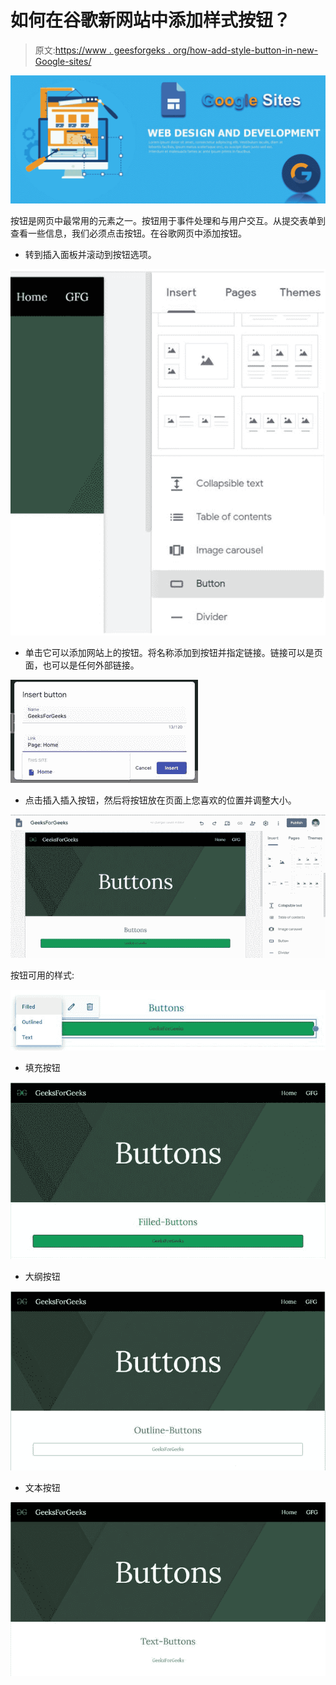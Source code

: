 # 如何在谷歌新网站中添加样式按钮？

> 原文:[https://www . geesforgeks . org/how-add-style-button-in-new-Google-sites/](https://www.geeksforgeeks.org/how-to-add-style-buttons-in-new-google-sites/)

![](img/f0cc3d82f889693de178f574498200f6.png)

按钮是网页中最常用的元素之一。按钮用于事件处理和与用户交互。从提交表单到查看一些信息，我们必须点击按钮。在谷歌网页中添加按钮。

*   转到插入面板并滚动到按钮选项。

![](img/31d3990f6d65a6ccdbe7a1c055e26bdd.png)

*   单击它可以添加网站上的按钮。将名称添加到按钮并指定链接。链接可以是页面，也可以是任何外部链接。

![](img/25da590f4331c90675ed054c887598d7.png)

*   点击插入插入按钮，然后将按钮放在页面上您喜欢的位置并调整大小。

![](img/041991719121fd76c20d3bbcb3d75f31.png)

按钮可用的样式:

![](img/472d4263b49bff83f90079a0f77d6c80.png)

*   填充按钮

![](img/f29d6bcf3b2f1cf91e6d5b48828a5234.png)

*   大纲按钮

![](img/e2c84fcdd3b49fb67ea858796d31fc12.png)

*   文本按钮

![](img/22eab501be893f6e5f774d3e6ce37b3f.png)